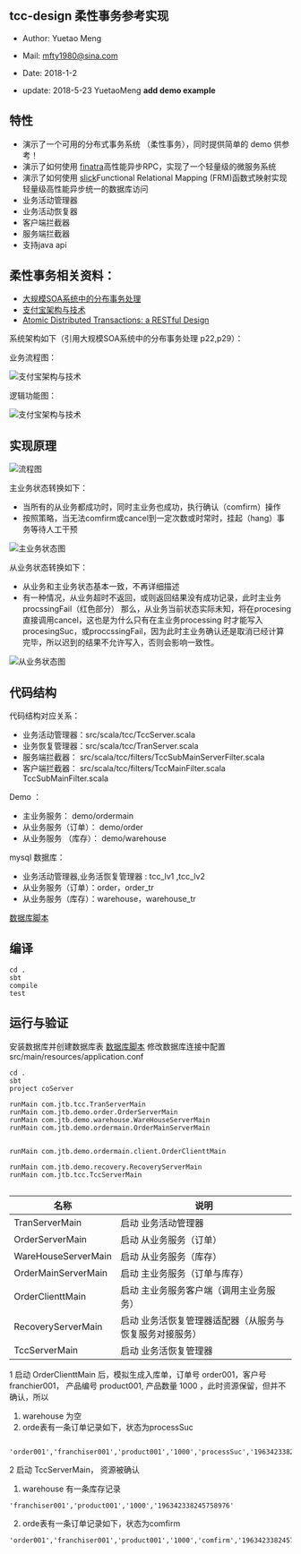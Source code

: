 ## tcc-design 柔性事务参考实现


- Author: Yuetao Meng
- Mail: mfty1980@sina.com
- Date: 2018-1-2

- update: 2018-5-23  YuetaoMeng  **add demo example**




 ## 特性

 - 演示了一个可用的分布式事务系统 （柔性事务），同时提供简单的 demo 供参考！
 - 演示了如何使用 [finatra](https://twitter.github.io/finatra/)高性能异步RPC，实现了一个轻量级的微服务系统
 - 演示了如何使用 [slick](http://slick.lightbend.com)Functional Relational Mapping (FRM)函数式映射实现轻量级高性能异步统一的数据库访问
 - 业务活动管理器
 - 业务活动恢复器
 - 客户端拦截器
 - 服务端拦截器
 - 支持java api


## 柔性事务相关资料：

  - [大规模SOA系统中的分布事务处理](docs/大规模SOA系统中的分布事务处理.pdf)
  - [支付宝架构与技术](docs/支付宝架构与技术.pdf)
  - [Atomic Distributed Transactions: a RESTful Design](docs/wsrest2014_submission_7.pdf)


 系统架构如下（引用大规模SOA系统中的分布事务处理 p22,p29）：

业务流程图：

![支付宝架构与技术](docs/1.png)

逻辑功能图：

![支付宝架构与技术](docs/2.png)



## 实现原理

![流程图](docs/tcc-flow1.png)

主业务状态转换如下：

- 当所有的从业务都成功时，同时主业务也成功，执行确认（comfirm）操作
- 按照策略，当无法comfirm或cancel到一定次数或时常时，挂起（hang）事务等待人工干预

![主业务状态图](docs/tcc-flow2.png)


从业务状态转换如下：
- 从业务和主业务状态基本一致，不再详细描述
- 有一种情况，从业务超时不返回，或则返回结果没有成功记录，此时主业务procssingFail（红色部分）
那么，从业务当前状态实际未知，将在procesing直接调用cancel，这也是为什么只有在主业务processing
时才能写入procesingSuc，或proccssingFail，因为此时主业务确认还是取消已经计算完毕，所以迟到的结果不允许写入，否则会影响一致性。


![从业务状态图](docs/tcc-flow3.png)

## 代码结构

代码结构对应关系：

- 业务活动管理器：src/scala/tcc/TccServer.scala
- 业务恢复管理器：src/scala/tcc/TranServer.scala
- 服务端拦截器：  src/scala/tcc/filters/TccSubMainServerFilter.scala
- 客户端拦截器：  src/scala/tcc/filters/TccMainFilter.scala TccSubMainFilter.scala

Demo ：
- 主业务服务：  demo/ordermain
- 从业务服务（订单）：  demo/order
- 从业务服务 （库存）： demo/warehouse

mysql 数据库：
- 业务活动管理器,业务活恢复管理器 : tcc_lv1 ,tcc_lv2
- 从业务服务（订单）：order，order_tr
- 从业务服务（库存）：warehouse，warehouse_tr

[数据库脚本](docs/mysql.sql)

## 编译

```
cd .
sbt
compile
test

```


## 运行与验证

安装数据库并创建数据库表 [数据库脚本](docs/mysql.sql)
修改数据库连接中配置 src/main/resources/application.conf


```
cd .
sbt
project coServer

runMain com.jtb.tcc.TranServerMain
runMain com.jtb.demo.order.OrderServerMain
runMain com.jtb.demo.warehouse.WareHouseServerMain
runMain com.jtb.demo.ordermain.OrderMainServerMain


runMain com.jtb.demo.ordermain.client.OrderClienttMain

runMain com.jtb.demo.recovery.RecoveryServerMain
runMain com.jtb.tcc.TccServerMain


```



名称        | 说明
------     | ---------
TranServerMain  |   启动 业务活动管理器
OrderServerMain  |   启动 从业务服务（订单）
WareHouseServerMain |   启动 从业务服务（库存）
OrderMainServerMain |   启动 主业务服务（订单与库存）
OrderClienttMain    |   启动 主业务服务客户端（调用主业务服务）
RecoveryServerMain    |   启动 业务活恢复管理器适配器（从服务与恢复服务对接服务）
TccServerMain       |     启动 业务活恢复管理器


1 启动 OrderClienttMain 后，模拟生成入库单，订单号 order001，客户号 franchier001，
产品编号 product001, 产品数量 1000 ，此时资源保留，但并不确认，所以

 1. warehouse 为空
 2. orde表有一条订单记录如下，状态为processSuc
```
 'order001','franchiser001','product001','1000','processSuc','196342338245758976'
```

2 启动 TccServerMain， 资源被确认

1. warehouse 有一条库存记录

```
'franchiser001','product001','1000','196342338245758976'
```

2. orde表有一条订单记录如下，状态为comfirm
```
'order001','franchiser001','product001','1000','comfirm','196342338245758976'
```
